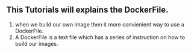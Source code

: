 ## This Tutorials will explains the DockerFile.

1. when we build our own image then it more convienient way to use a DockerFile.
2. A DockerFile is a text file which has a series of instruction on how to build our images.
